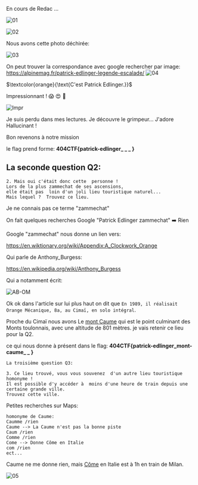 En cours de Redac ...

![01](https://github.com/ReZ3R0/404CTF-2024/blob/main/Images/That_Escalated_Quickly/TEQ000.png?raw=true)

![02](https://github.com/ReZ3R0/404CTF-2024/blob/main/Images/That_Escalated_Quickly/TEQ001.png?raw=true)

Nous avons cette photo déchirée:

![03](https://github.com/ReZ3R0/404CTF-2024/blob/main/Images/That_Escalated_Quickly/PhotoD.png?raw=true)

On peut trouver la correspondance avec google rechercher par image:
https://alpinemag.fr/patrick-edlinger-legende-escalade/
![04](https://github.com/ReZ3R0/404CTF-2024/blob/main/Images/That_Escalated_Quickly/PhotoPasD.png?raw=true)

$\textcolor{orange}{\text{C'est Patrick Edlinger.}}$

Impressionnant ! :scream: :heart_eyes: 🤩

![Impr](https://github.com/ReZ3R0/404CTF-2024/blob/main/Images/That_Escalated_Quickly/Imp.png?raw=true)

Je suis perdu dans mes lectures. Je découvre le grimpeur... J'adore Hallucinant !

Bon revenons à notre mission

le flag prend forme: **404CTF{patrick-edlinger_ _ _ }**

## La seconde question Q2:
```
2. Mais oui c'était donc cette  personne !  
Lors de la plus zammechat de ses ascensions, 
elle était pas  loin d'un joli lieu touristique naturel... 
Mais lequel ?  Trouvez ce lieu.
```

Je ne connais pas ce terme "zammechat" 

On fait quelques recherches Google "Patrick Edlinger zammechat" :arrow_right: Rien

Google "zammechat" nous donne un lien vers:

https://en.wiktionary.org/wiki/Appendix:A_Clockwork_Orange

Qui parle de Anthony_Burgess:

https://en.wikipedia.org/wiki/Anthony_Burgess

Qui a notamment écrit:

![AB-OM](https://github.com/ReZ3R0/404CTF-2024/blob/main/Images/That_Escalated_Quickly/L-orange-mecanique.jpg?raw=true)

Ok ok dans l'article sur lui plus haut on dit que ``En 1989, il réalisait Orange Mécanique, 8a, au Cimaï, en solo intégral``.

Proche du Cimaï nous avons Le [mont Caume](https://fr.wikipedia.org/wiki/Mont_Caume) qui est le point culminant des Monts toulonnais, avec une altitude de 801 mètres.
je vais retenir ce lieu pour la Q2.

ce qui nous donne à présent dans le flag: **404CTF{patrick-edlinger_mont-caume_  _  }**

```
La troisième question Q3:

3. Ce lieu trouvé, vous vous souvenez  d'un autre lieu touristique homonyme ! 
Il est possible d'y accéder à  moins d'une heure de train depuis une certaine grande ville. 
Trouvez cette ville. 
```

Petites recherches sur Maps:
```
homonyme de Caume:
Caumme /rien
Caume --> La Caume n'est pas la bonne piste
Caum /rien
Comme /rien
Come --> Donne Côme en Italie
com /rien
ect...
```

Caume ne me donne rien, mais [Côme](https://www.google.fr/maps/place/22100+C%C3%B4me,+Italie/@45.8005881,9.0442288,13z/data=!3m1!4b1!4m6!3m5!1s0x47869c481027ed63:0xb99b96af785ff524!8m2!3d45.8063817!4d9.0851867!16zL20vMGdneXI?entry=ttu) en Italie est à 1h en train de Milan.


![05](https://github.com/ReZ3R0/404CTF-2024/blob/main/Images/That_Escalated_Quickly/wiki.png?raw=true)
